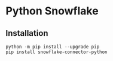 Python Snowflake
================


## Installation
```
python -m pip install --upgrade pip
pip install snowflake-connector-python
```

